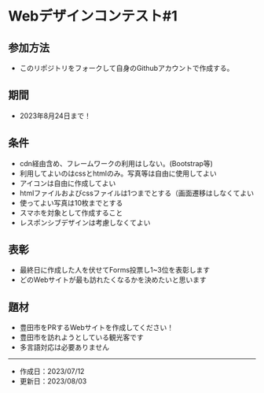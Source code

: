 # Webデザインコンテスト#1
## 参加方法
- このリポジトリをフォークして自身のGithubアカウントで作成する。
## 期間
- 2023年8月24日まで！
## 条件
- cdn経由含め、フレームワークの利用はしない。(Bootstrap等)
- 利用してよいのはcssとhtmlのみ。写真等は自由に使用してよい
- アイコンは自由に作成してよい
- htmlファイルおよびcssファイルは1つまでとする（画面遷移はしなくてよい
- 使ってよい写真は10枚までとする
- スマホを対象として作成すること
- レスポンシブデザインは考慮しなくてよい
## 表彰
- 最終日に作成した人を伏せてForms投票し1~3位を表彰します
- どのWebサイトが最も訪れたくなるかを決めたいと思います

## 題材
- 豊田市をPRするWebサイトを作成してください！
- 豊田市を訪れようとしている観光客です
- 多言語対応は必要ありません
-----------------------
- 作成日：2023/07/12
- 更新日：2023/08/03
